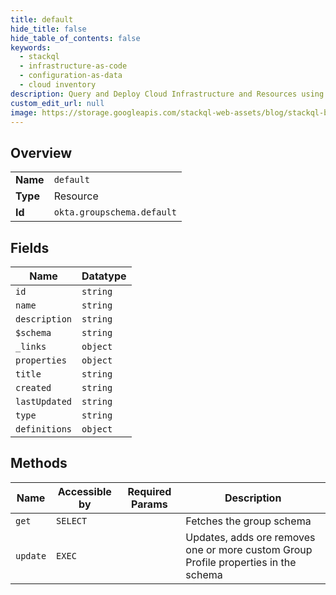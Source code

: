 ```yaml
---
title: default
hide_title: false
hide_table_of_contents: false
keywords:
  - stackql
  - infrastructure-as-code
  - configuration-as-data
  - cloud inventory
description: Query and Deploy Cloud Infrastructure and Resources using SQL
custom_edit_url: null
image: https://storage.googleapis.com/stackql-web-assets/blog/stackql-blog-post-featured-image.png
---
```

  
    

## Overview
<table><tbody>
<tr><td><b>Name</b></td><td><code>default</code></td></tr>
<tr><td><b>Type</b></td><td>Resource</td></tr>
<tr><td><b>Id</b></td><td><code>okta.groupschema.default</code></td></tr>
</tbody></table>

## Fields
| Name | Datatype |
| ---- | -------- |
| `id` | `string` |
| `name` | `string` |
| `description` | `string` |
| `$schema` | `string` |
| `_links` | `object` |
| `properties` | `object` |
| `title` | `string` |
| `created` | `string` |
| `lastUpdated` | `string` |
| `type` | `string` |
| `definitions` | `object` |
## Methods
| Name | Accessible by | Required Params | Description |
| ---- | ------------- | --------------- | ----------- |
| `get` | `SELECT` |  | Fetches the group schema |
| `update` | `EXEC` |  | Updates, adds ore removes one or more custom Group Profile properties in the schema |
